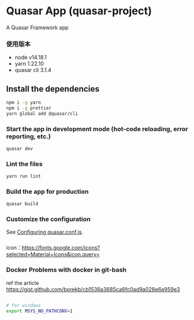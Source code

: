 # Quasar App (quasar-project)

A Quasar Framework app

### 使用版本

- node v14.18.1
- yarn 1.22.10
- quasar cli 3.1.4

## Install the dependencies

```bash
npm i -g yarn
npm i -g prettier
yarn global add @quasar/cli
```

### Start the app in development mode (hot-code reloading, error reporting, etc.)

```bash
quasar dev
```

### Lint the files

```bash
yarn run lint
```

### Build the app for production

```bash
quasar build
```

### Customize the configuration

See [Configuring quasar.conf.js](https://quasar.dev/quasar-cli/quasar-conf-js).

###

icon：https://fonts.google.com/icons?selected=Material+Icons&icon.query=

### Docker Problems with docker in git-bash

ref the article https://gist.github.com/borekb/cb1536a3685ca6fc0ad9a028e6a959e3

```bash

# for windows
export MSYS_NO_PATHCONV=1

```
